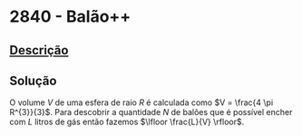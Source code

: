 # 2840 - Balão++

## [Descrição](https://www.beecrowd.com.br/judge/pt/problems/view/2840)

## Solução

O volume $V$ de uma esfera de raio $R$ é calculada como $V = \frac{4 \pi R^{3}}{3}$. Para descobrir a quantidade $N$ de balões que é possível encher com $L$ litros de gás então fazemos $\lfloor \frac{L}{V} \rfloor$.